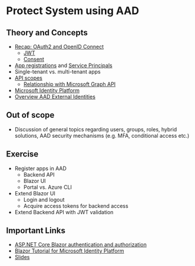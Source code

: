 # Protect System using AAD

## Theory and Concepts

* [Recap: OAuth2 and OpenID Connect](https://docs.microsoft.com/en-us/azure/active-directory/fundamentals/auth-oidc)
  * [JWT](https://docs.microsoft.com/en-us/azure/active-directory/develop/security-tokens)
  * [Consent](https://docs.microsoft.com/en-us/azure/active-directory/develop/v2-permissions-and-consent)
* [App registrations](https://docs.microsoft.com/en-us/azure/active-directory/develop/quickstart-register-app) and [Service Principals](https://docs.microsoft.com/en-us/azure/active-directory/develop/app-objects-and-service-principals)
* Single-tenant vs. multi-tenant apps
* [API scopes](https://docs.microsoft.com/en-us/azure/active-directory/develop/quickstart-configure-app-expose-web-apis)
  * [Relationship with Microsoft Graph API](https://docs.microsoft.com/en-us/graph/overview)
* [Microsoft Identity Platform](https://docs.microsoft.com/en-us/azure/active-directory/develop/)
* [Overview AAD External Identities](https://docs.microsoft.com/en-us/azure/active-directory/external-identities/)

## Out of scope

* Discussion of general topics regarding users, groups, roles, hybrid solutions, AAD security mechanisms (e.g. MFA, conditional access etc.)

## Exercise

* Register apps in AAD
  * Backend API
  * Blazor UI
  * Portal vs. Azure CLI
* Extend Blazor UI
  * Login and logout
  * Acquire access tokens for backend access
* Extend Backend API with JWT validation

## Important Links

* [ASP.NET Core Blazor authentication and authorization](https://docs.microsoft.com/en-us/aspnet/core/blazor/security/)
* [Blazor Tutorial for Microsoft Identity Platform](https://docs.microsoft.com/en-us/azure/active-directory/develop/tutorial-blazor-webassembly)
* [Slides](https://slides.com/rainerstropek/gaa-2021-aad-auth-for-apis/fullscreen)